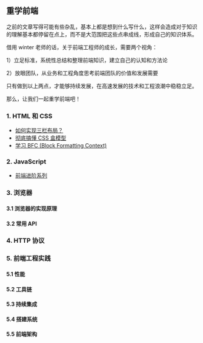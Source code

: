 ## 重学前端

之前的文章写得可能有些杂乱，基本上都是想到什么写什么，这样会造成对于知识的理解基本都停留在点上，而不是大范围把这些点串成线，形成自己的知识体系。

借用 winter 老师的话，关于前端工程师的成长，需要两个视角：

1）立足标准，系统性总结和整理前端知识，建立自己的认知和方法论

2）放眼团队，从业务和工程角度思考前端团队的价值和发展需要

只有做到以上两点，才能够持续发展，在高速发展的技术和工程浪潮中稳稳立足。

那么，让我们一起重学前端吧！

### 1. HTML 和 CSS

- [如何实现三栏布局？](https://github.com/sunbigshan/Blog/issues/51)
- [彻底搞懂 CSS 盒模型](https://github.com/sunbigshan/Blog/issues/52)
- [学习 BFC (Block Formatting Context)](https://github.com/sunbigshan/Blog/issues/53)

### 2. JavaScript

- [前端进阶系列](https://github.com/sunbigshan/Blog#%E5%89%8D%E7%AB%AF%E8%BF%9B%E9%98%B6%E7%B3%BB%E5%88%97)

### 3. 浏览器

#### 3.1 浏览器的实现原理

####  3.2 常用 API

### 4. HTTP 协议

### 5. 前端工程实践

#### 5.1 性能

#### 5.2 工具链

#### 5.3 持续集成

#### 5.4 搭建系统

#### 5.5 前端架构